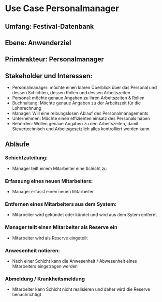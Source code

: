 # Use Case Personalmanager

## **Umfang:** Festival-Datenbank
## **Ebene:** Anwenderziel
## **Primärakteur:** Personalmanager
## **Stakeholder und Interessen:**

- Personalmanager: möchte einen klaren Überblick über das Personal und dessen Schichten, dessen Rollen und dessen Arbeitszeiten
- Personal: möchte genaue Angaben zu ihren Arbeitszeiten & Rollen
- Buchhaltung: Möchte genaue Angaben zu der Arbeitszeit für die Lohnrechnung
- Manager: Will eine reibungslosen Ablauf des Personalmanagements
- Unternehmen: Möchte einen effizienten einsatz des Personals haben
- Behörden: Wollen genaue Angaben zu den Arbeitszeiten, damit Steuertechnisch und Arbeitsgesetzlich alles kontrolliert werden kann

## Abläufe

### Schichtzuteilung:

- Manager teilt einem Mitarbeiter eine Schicht zu

### Erfassung eines neuen Mitarbeiters:

- Manager erfasst einen neuen Mitarbeiter

### Entfernen eines Mitarbeiters aus dem System:

- Mitarbeiter wird gekündet oder kündet und wird aus dem Sytem entfernt

### Manager teilt einen Mitarbeiter als Reserve ein

- Mitarbeiter wird als Reserve eingeteilt

### Anwesenheit notieren:

- Nach einer Schicht kann die Anwesenheit / Abwesenheit eines Mitarbeiters eingetragen werden

### Abmeldung / Krankheitsmeldung

- Mitarbeiter kann Schicht nicht realisieren und daher wird die Reserve benachrichtigt
